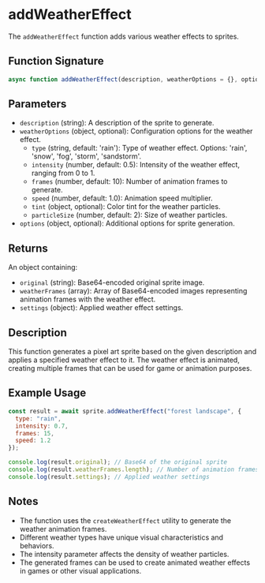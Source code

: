 # addWeatherEffect

The `addWeatherEffect` function adds various weather effects to sprites.

## Function Signature

```javascript
async function addWeatherEffect(description, weatherOptions = {}, options = {})
```

## Parameters

- `description` (string): A description of the sprite to generate.
- `weatherOptions` (object, optional): Configuration options for the weather effect.
  - `type` (string, default: 'rain'): Type of weather effect. Options: 'rain', 'snow', 'fog', 'storm', 'sandstorm'.
  - `intensity` (number, default: 0.5): Intensity of the weather effect, ranging from 0 to 1.
  - `frames` (number, default: 10): Number of animation frames to generate.
  - `speed` (number, default: 1.0): Animation speed multiplier.
  - `tint` (object, optional): Color tint for the weather particles.
  - `particleSize` (number, default: 2): Size of weather particles.
- `options` (object, optional): Additional options for sprite generation.

## Returns

An object containing:
- `original` (string): Base64-encoded original sprite image.
- `weatherFrames` (array): Array of Base64-encoded images representing animation frames with the weather effect.
- `settings` (object): Applied weather effect settings.

## Description

This function generates a pixel art sprite based on the given description and applies a specified weather effect to it. The weather effect is animated, creating multiple frames that can be used for game or animation purposes.

## Example Usage

```javascript
const result = await sprite.addWeatherEffect("forest landscape", {
  type: "rain",
  intensity: 0.7,
  frames: 15,
  speed: 1.2
});

console.log(result.original); // Base64 of the original sprite
console.log(result.weatherFrames.length); // Number of animation frames
console.log(result.settings); // Applied weather settings
```

## Notes

- The function uses the `createWeatherEffect` utility to generate the weather animation frames.
- Different weather types have unique visual characteristics and behaviors.
- The intensity parameter affects the density of weather particles.
- The generated frames can be used to create animated weather effects in games or other visual applications.